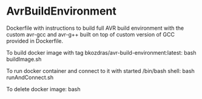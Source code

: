 # AvrBuildEnvironment
Dockerfile with instructions to build full AVR build environment with the custom avr-gcc and avr-g++ built on top of custom version of GCC provided in Dockerfile.

To build docker image with tag bkozdras/avr-build-environment:latest:
bash buildImage.sh

To run docker container and connect to it with started /bin/bash shell:
bash runAndConnect.sh

To delete docker image:
bash 

